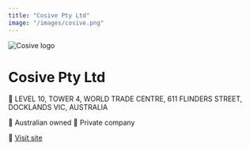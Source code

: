 ```yaml
---
title: "Cosive Pty Ltd"
image: "/images/cosive.png"
---
```

![Cosive logo]("https://github.com/shannaniggans/cyberanode/blob/main/images/cosive.png)

# Cosive Pty Ltd

:office: LEVEL 10, TOWER 4, WORLD TRADE CENTRE, 611 FLINDERS STREET, DOCKLANDS VIC, AUSTRALIA

:flags: Australian owned
:flags: Private company

:small_blue_diamond: [Visit site](https://www.cosive.com.au)